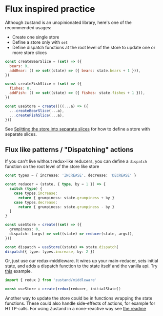 # Flux inspired practice

Although zustand is an unopinionated library, here's one of the recommended usages:

  - Create one single store
  - Define a store only with `set`
  - Define dispatch functions at the root level of the store to update one or more store slices

```js
const createBearSlice = (set) => ({
  bears: 0,
  addBear: () => set((state) => ({ bears: state.bears + 1 })),
})

const createFishSlice = (set) => ({
  fishes: 0,
  addFish: () => set((state) => ({ fishes: state.fishes + 1 })),
})

const useStore = create()((...a) => ({
  ...createBearSlice(...a),
  ...createFishSlice(...a),
}))
```


See [Splitting the store into separate slices](https://github.com/pmndrs/zustand/blob/main/docs/typescript.md#interdependent-slices-pattern) for how to define a store with separate slices.

## Flux like patterns / "Dispatching" actions
If you can't live without redux-like reducers, you can define a `dispatch` function on the root level of the store like store

```typescript
const types = { increase: 'INCREASE', decrease: 'DECREASE' }

const reducer = (state, { type, by = 1 }) => {
  switch (type) {
    case types.increase:
      return { grumpiness: state.grumpiness + by }
    case types.decrease:
      return { grumpiness: state.grumpiness - by }
  }
}

const useStore = create((set) => ({
  grumpiness: 0,
  dispatch: (args) => set((state) => reducer(state, args)),
}))

const dispatch = useStore((state) => state.dispatch)
dispatch({ type: types.increase, by: 2 })
```

Or, just use our redux-middleware. It wires up your main-reducer, sets initial state, and adds a dispatch function to the state itself and the vanilla api. Try [this](https://codesandbox.io/s/amazing-kepler-swxol) example.

```typescript
import { redux } from 'zustand/middleware'

const useStore = create(redux(reducer, initialState))
```

Another way to update the store could be in functions wrapping the state functions. These could also handle side-effects of actions, for example for HTTP-calls. For using Zustand in a none-reactive way see [the readme](https://github.com/pmndrs/zustand#readingwriting-state-and-reacting-to-changes-outside-of-components)